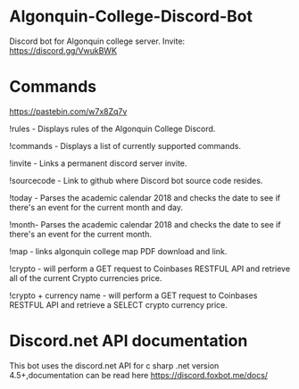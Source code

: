 # Algonquin-College-Discord-Bot 

Discord bot for Algonquin college server. Invite: https://discord.gg/VwukBWK

# Commands

https://pastebin.com/w7x8Zq7v

!rules - Displays rules of the Algonquin College Discord.

!commands - Displays a list of currently supported commands.

!invite - Links a permanent discord server invite.

!sourcecode - Link to github where Discord bot source code resides.

!today - Parses the academic calendar 2018 and checks the date to see if there's an event for the current month and day.

!month- Parses the academic calendar 2018 and checks the date to see if there's an event for the current month.

!map - links algonquin college map PDF download and link.

!crypto - will perform a GET request to Coinbases RESTFUL API and retrieve all of the current Crypto currencies price.

!crypto + currency name - will perform a GET request to Coinbases RESTFUL API and retrieve a SELECT crypto currency price.

# Discord.net API documentation

This bot uses the discord.net API for c sharp .net version 4.5+,documentation can be read here https://discord.foxbot.me/docs/
